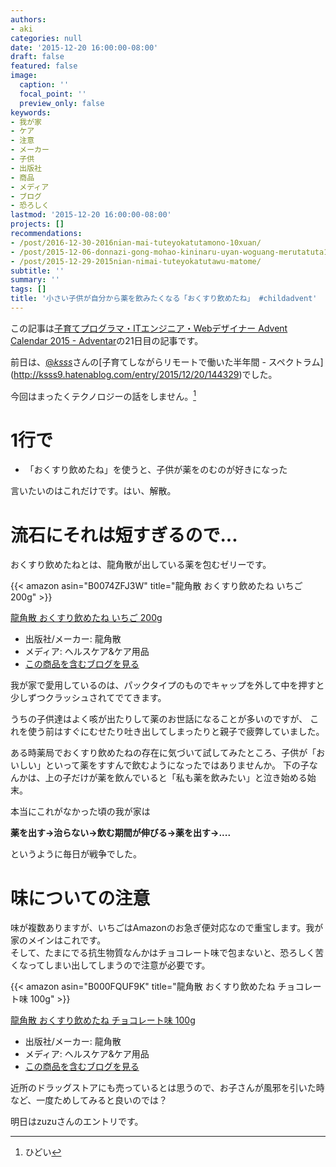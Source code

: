 ```yaml
---
authors:
- aki
categories: null
date: '2015-12-20 16:00:00-08:00'
draft: false
featured: false
image:
  caption: ''
  focal_point: ''
  preview_only: false
keywords:
- 我が家
- ケア
- 注意
- メーカー
- 子供
- 出版社
- 商品
- メディア
- ブログ
- 恐ろしく
lastmod: '2015-12-20 16:00:00-08:00'
projects: []
recommendations:
- /post/2016-12-30-2016nian-mai-tuteyokatutamono-10xuan/
- /post/2015-12-06-donnazi-gong-mohao-kininaru-uyan-woguang-merutatuta1tunofang-fa/
- /post/2015-12-29-2015nian-nimai-tuteyokatutawu-matome/
subtitle: ''
summary: ''
tags: []
title: '小さい子供が自分から薬を飲みたくなる「おくすり飲めたね」 #childadvent'
---
```


この記事は[子育てプログラマ・ITエンジニア・Webデザイナー Advent Calendar 2015 - Adventar](http://www.adventar.org/calendars/853)の21日目の記事です。

前日は、[@_ksss_](https://twitter.com/_ksss_)さんの[子育てしながらリモートで働いた半年間 - スペクトラム](http://ksss9.hatenablog.com/entry/2015/12/20/144329)でした。

今回はまったくテクノロジーの話をしません。[^1] 

# 1行で

- 「おくすり飲めたね」を使うと、子供が薬をのむのが好きになった

言いたいのはこれだけです。はい、解散。

# 流石にそれは短すぎるので...

おくすり飲めたねとは、龍角散が出している薬を包むゼリーです。

{{< amazon asin="B0074ZFJ3W" title="龍角散 おくすり飲めたね いちご 200g" >}}

[龍角散 おくすり飲めたね いちご 200g](http://www.amazon.co.jp/exec/obidos/ASIN/B0074ZFJ3W/chezou-22/)

- 出版社/メーカー: 龍角散
- メディア: ヘルスケア&ケア用品
- [この商品を含むブログを見る](http://d.hatena.ne.jp/asin/B0074ZFJ3W/chezou-22)

我が家で愛用しているのは、パックタイプのものでキャップを外して中を押すと少しずつクラッシュされてでてきます。

うちの子供達はよく咳が出たりして薬のお世話になることが多いのですが、 これを使う前はすぐにむせたり吐き出してしまったりと親子で疲弊していました。

ある時薬局でおくすり飲めたねの存在に気づいて試してみたところ、子供が「おいしい」といって薬をすすんで飲むようになったではありませんか。 下の子なんかは、上の子だけが薬を飲んでいると「私も薬を飲みたい」と泣き始める始末。

本当にこれがなかった頃の我が家は

**薬を出す→治らない→飲む期間が伸びる→薬を出す→....**

というように毎日が戦争でした。

# 味についての注意

味が複数ありますが、いちごはAmazonのお急ぎ便対応なので重宝します。我が家のメインはこれです。  
そして、たまにでる抗生物質なんかはチョコレート味で包まないと、恐ろしく苦くなってしまい出してしまうので注意が必要です。

{{< amazon asin="B000FQUF9K" title="龍角散 おくすり飲めたね チョコレート味 100g" >}}

[龍角散 おくすり飲めたね チョコレート味 100g](http://www.amazon.co.jp/exec/obidos/ASIN/B000FQUF9K/chezou-22/)

- 出版社/メーカー: 龍角散
- メディア: ヘルスケア&ケア用品
- [この商品を含むブログを見る](http://d.hatena.ne.jp/asin/B000FQUF9K/chezou-22)

近所のドラッグストアにも売っているとは思うので、お子さんが風邪を引いた時など、一度ためしてみると良いのでは？

明日はzuzuさんのエントリです。

[^1]: ひどい